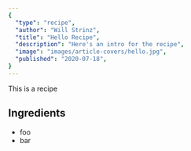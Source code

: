 ```yaml
---
{
  "type": "recipe",
  "author": "Will Strinz",
  "title": "Hello Recipe",
  "description": "Here's an intro for the recipe",
  "image": "images/article-covers/hello.jpg",
  "published": "2020-07-18",
}
---
```


This is a recipe

## Ingredients

- foo
- bar
